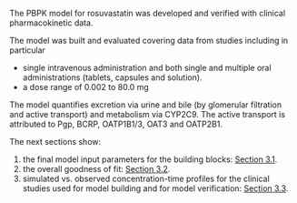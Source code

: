 The PBPK model for rosuvastatin was developed and verified with clinical pharmacokinetic data.

The model was built and evaluated covering data from studies including in particular

* single intravenous administration and both single and multiple oral administrations (tablets, capsules and solution).
* a dose range of 0.002 to 80.0 mg

The model quantifies excretion via urine and bile (by glomerular filtration and active transport) and metabolism via CYP2C9. The active transport is attributed to Pgp, BCRP, OATP1B1/3, OAT3 and OATP2B1.

The next sections show:

1. the final model input parameters for the building blocks: [Section 3.1](#31-probenecid-final-input-parameters).
2. the overall goodness of fit: [Section 3.2](#32-probenecid-diagnostics-plots).
3. simulated vs. observed concentration-time profiles for the clinical studies used for model building and for model verification: [Section 3.3](#33-concentration-time-profiles).

